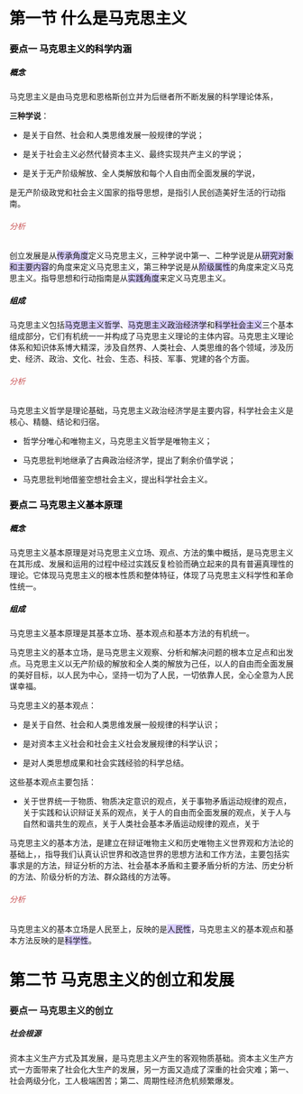 # <font color="#000000">第一节 什么是马克思主义</font>
### <font color="#000000">要点一 马克思主义的科学内涵</font>

##### <font color="#000000">概念</font>

马克思主义是由马克思和恩格斯创立并为后继者所不断发展的科学理论体系，

**三种学说**：
- 是关于自然、社会和人类思维发展一般规律的学说；

- 是关于社会主义必然代替资本主义、最终实现共产主义的学说；

- 是关于无产阶级解放、全人类解放和每个人自由而全面发展的学说，

是无产阶级政党和社会主义国家的指导思想，是指引人民创造美好生活的行动指南。

###### <span style="color:rgb(202, 83, 85)">分析</span>

创立发展是从<span style="background:rgba(184, 164, 255, 0.55)">传承角度</span>定义马克思主义，三种学说中第一、二种学说是从<span style="background:rgba(184, 164, 255, 0.55)">研究对象和主要内容</span>的角度来定义马克思主义，第三种学说是从<span style="background:rgba(184, 164, 255, 0.55)">阶级属性</span>的角度来定义马克思主义。指导思想和行动指南是从<span style="background:rgba(184, 164, 255, 0.55)">实践角度</span>来定义马克思主义。

##### <font color="#000000">组成</font>

马克思主义包括<span style="background:rgba(184, 164, 255, 0.55)">马克思主义哲学</span>、<span style="background:rgba(184, 164, 255, 0.55)">马克思主义政治经济学</span>和<span style="background:rgba(184, 164, 255, 0.55)">科学社会主义</span>三个基本组成部分，它们有机统一一并构成了马克思主义理论的主体内容。马克思主义理论体系和知识体系博大精深，涉及自然界、人类社会、人类思维的各个领域，涉及历史、经济、政治、文化、社会、生态、科技、军事、党建的各个方面。

###### <span style="color:rgb(202, 83, 85)">分析</span>

马克思主义哲学是理论基础，马克思主义政治经济学是主要内容，科学社会主义是核心、精髓、结论和归宿。
- 哲学分唯心和唯物主义，马克思主义哲学是唯物主义；

- 马克思批判地继承了古典政治经济学，提出了剩余价值学说；

- 马克思批判地借鉴空想社会主义，提出科学社会主义。

### <font color="#000000">要点二 马克思主义基本原理</font>

##### <font color="#000000">概念</font>

马克思主义基本原理是对马克思主义立场、观点、方法的集中概括，是马克思主义在其形成、发展和运用的过程中经过实践反复检验而确立起来的具有普遍真理性的理论。它体现马克思主义的根本性质和整体特征，体现了马克思主义科学性和革命性统一。

##### <font color="#000000">组成</font>

马克思主义基本原理是其基本立场、基本观点和基本方法的有机统一。

马克思主义的基本立场，是马克思主义观察、分析和解决问题的根本立足点和出发点。马克思主义以无产阶级的解放和全人类的解放为己任，以人的自由而全面发展的美好目标，以人民为中心，坚持一切为了人民，一切依靠人民，全心全意为人民谋幸福。

马克思主义的基本观点：
- 是关于自然、社会和人类思维发展一般规律的科学认识；

- 是对资本主义社会和社会主义社会发展规律的科学认识；

- 是对人类思想成果和社会实践经验的科学总结。

这些基本观点主要包括：
- 关于世界统一于物质、物质决定意识的观点，关于事物矛盾运动规律的观点，关于实践和认识辩证关系的观点，关于人的自由而全面发展的观点，关于人与自然和谐共生的观点，关于人类社会基本矛盾运动规律的观点，关于


马克思主义的基本方法，是建立在辩证唯物主义和历史唯物主义世界观和方法论的基础上，，指导我们认真认识世界和改造世界的思想方法和工作方法，主要包括实事求是的方法，辩证分析的方法、社会基本矛盾和主要矛盾分析的方法、历史分析的方法、阶级分析的方法、群众路线的方法等。

###### <span style="color:rgb(202, 83, 85)">分析</span>
马克思主义的基本立场是人民至上，反映的是<span style="background:rgba(184, 164, 255, 0.55)">人民性</span>，马克思主义的基本观点和基本方法反映的是<span style="background:rgba(184, 164, 255, 0.55)">科学性</span>。

# <font color="#000000">第二节 马克思主义的创立和发展</font>

### 要点一 马克思主义的创立

##### 社会根源 

资本主义生产方式及其发展，是马克思主义产生的客观物质基础。资本主义生产方式一方面带来了社会化大生产的发展，另一方面又造成了深重的社会灾难；第一、社会两级分化，工人极端困苦；第二、周期性经济危机频繁爆发。






































